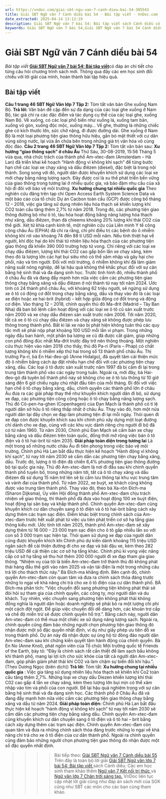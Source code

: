 ```yaml
---
url: https://vndoc.com/giai-sbt-ngu-van-7-canh-dieu-bai-54-305543
title: Giải SBT Ngữ văn 7 Cánh diều bài 54 - Bài tập viết - VnDoc.com
date_extracted: 2025-04-14 13:12:19
description: Giải SBT Ngữ văn 7 bài 54: Bài tập viết sách Cánh diều có đáp án chi tiết cho các bạn cùng tham khảo.
keywords: Giải SBT Ngữ văn 7 bài 54,Giải SBT Ngữ văn 7 bài 54 Cánh diều,Giải sách bài tập Ngữ văn CD lớp 7,Ngữ văn lớp 7 Cánh diều,giải bài tập ngữ văn lớp 7,bài Bài tập viết,ôn tập ngữ văn 7,trắc nghiệm ngữ văn 7 CD
---
```


# Giải SBT Ngữ văn 7 Cánh diều bài 54
 _Bài tập viết_
[**Giải SBT Ngữ văn 7 bài 54: Bài tập viết**](<https://vndoc.com/giai-sbt-ngu-van-7-canh-dieu-bai-54-305543>)có đáp án chi tiết cho từng câu hỏi chương trình sách mới. Thông qua đây các em học sinh đối chiếu với lời giải của mình, hoàn thành bài tập hiệu quả.
## Bài tập viết
**Câu 1 trang 46 SBT Ngữ Văn lớp 7 Tập 2:** Tóm tắt văn bản Ghe xuồng Nam Bộ.
**Trả lời:**
Văn bản đề cập đến sự đa dạng của các loại ghe xuồng ở Nam Bộ, tác giả chỉ ra các đặc điểm và tác dụng cụ thể của các loại ghe, xuồng Nam Bộ. Về xuồng, có các loại phổ biến như xuồng lá, xuồng tam bản, xuồng vỏ gòn, xuồng độc mộc, xuồng máy… Về ghe, thường là những chiếc ghe có kích thước lớn, sức chở nặng, đi được đường dài. Ghe xuồng ở Nam Bộ là một loại phương tiện giao thông hữu hiệu, gắn bó mật thiết với cư dân vùng sông nước, lại vừa ẩn chứa bên trong những giá trị văn hóa vô cùng độc đáo.
**Câu 2 trang 46 SBT Ngữ Văn lớp 7 Tập 2:** Tóm tắt văn bản sau:
**Xu hướng “giao thông sạch” ở châu Âu**
Thứ Sáu, 30-08-2019, 15:56
Tháng 5 vừa qua, nhà chức trách của thành phố Am-xtec-đam \(Amsterdam – Hà Lan\) đã triển khai kế hoạch “Hành động vì không khí sạch” để từng bước hạn chế các loại xe chạy xăng và dầu điêzen \(diesel\), đặc biệt là trong nội thành. Song song với đó, người dân được khuyến khích sử dụng các loại xe mới chạy bằng năng lượng sạch. Đây được coi là xu thế phát triển bền vững của giao thông trong tương lai ở nhiều quốc gia, và bảo đảm nhu cầu của xã hội đi đôi với bảo vệ môi trường.
**Xu hướng chung tại nhiều quốc gia**
Theo nghiên cứu đăng trên tạp chí Open Access Earth System Science Data và một báo cáo của tổ chức Dự án Cacbon toàn cầu \(GCP\) được công bố tháng 12 – 2018, việc gia tăng sử dụng nhiên liệu hóa thạch sẽ khiến lượng khí CO2 toàn cầu tăng thêm 2,7% từ năm 2018. Trong đó, các phương tiện giao thông đường bộ như ô tô, tàu hỏa hoạt động bằng năng lượng hóa thạch như xăng, dầu điêzen, than đá chieems khoảng 20% lượng khí thải CO2 của thế giới.
Xét từ khía cạnh kinh tế, một nghiên cứu của Liên minh Y tế công cộng châu Âu \(EPHA\) đã chỉ ra rằng, chi phí điều trị các bệnh do ô nhiễm không khí rơi vào khoảng 74 đến 88 tỉ USD mỗi năm. Nếu tính thiệt hại về người, khí độc hại do khí thải từ nhiên liệu hóa thạch của các phương tiện giao thông đã khiến 390 000 trường hợp tử vong. Chỉ riêng với các loại xe chạy dầu điêzen, lượng khí thải CO2 cao gấp bốn lần xe chạy xăng, kèm theo đó là lượng lớn các hạt bụi siêu nhỏ có thể xâm nhập và gây hại cho phổi, não và tim người. Đối với môi trường, ô nhiễm không khí đã làm giảm năng suất nông nghiệp, để lại hậu quả không thể khắc phục đối với sự cân bằng hệ sinh thái và đa dạng sinh học.
Trước tình hình đó, nhiều thành phố ở châu Âu đã và đang đẩy mạnh hơn nữa việc cấm các phương tiện giao thông chạy bằng xăng và dầu điêzen ở nội thành từ nay tới năm 2024. Ước tính có 24 thành phố châu Âu, với khoảng 62 triệu người, sẽ ngừng sử dụng xe ô tô có động cơ đốt trong chạy bằng xăng, dầu và thay vào đó là các loại xe điện hoặc xe hai-brit \(hybrid\) – kết hợp giữa động cơ đốt trong và động cơ điện. Vào tháng 12 – 2018, chính quyền thủ đô Ma-đrit \(Madrid – Tây Ban Nha\) đã ban bố lệnh cấm hoạt động với các loại xe ô tô cũ sản xuất trước năm 2000 và xe chạy dầu điêzen sản xuất trước năm 2006. Tới năm 2020, tất cả xe ô tô cũ chạy dầu điêzen và chạy xăng sẽ không được phép lưu thông trong thành phố. Bất kì lái xe nào bị phát hiện không tuân thủ các quy tắc mới sẽ phải nộp phạt khoảng 100 USD mỗi lần vi phạm. Trong những ngày đầu ban hành, một phần ba lượng xe cũ đã được cắt giảm, giúp những con phố đông đúc nhất Ma-đrit trước đây trở nên thông thoáng.
Một nghiên cứu thực hiện vào năm 2018 cho thấy, thủ đô Pa-ri \(Paris – Pháp\) có chất lượng không khí ô nhiễm xếp thứ hai trong số 13 thành phố châu Âu. Thị trưởng Pa-ri, bà En Hai-đeo-gô \(Anne Hidalgo\), đã quyết tâm cải thiện mức độ ô nhiễm bằng cách áp đặt nhiều hạn chế đối với các phương tiện chạy xăng, dầu. Các loại ô tô được sản xuất trước năm 1997 đã bị cấm đi lại trong trung tâm thành phố vào các ngày trong tuần. Ngoài ra, mới đây, bà Hai-đeo-gô đã tuyên bố thành phố này sẽ không cho xe ô tô lưu thông từ 10 giờ sáng đến 6 giờ chiều ngày chủ nhật đầu tiên của mỗi tháng.
Đi đôi với việc hạn chế ô tô chạy bằng xăng, dầu, chính quyền các thành phố lớn ở châu Âu đưa ra các giải pháp thay thế như khuyến khích người dân đi bộ, sử dụng xe đạp, các phương tiện công cộng hoặc ô tô chạy bằng năng lượng sạch. Thủ đô Cô-pen-ha-ghen \(Copenhagen\) của Đan Mạch là thành phố có tỉ lệ người dân sở hữu ô tô riêng thấp nhất ở châu Âu. Thay vào đó, hơn một nửa người dân tại đây chọn xe đạp làm phương tiện đi lại mỗi ngày. Thói quen đi xe đạp còn được khuyến khích sau khi chính phủ xây dựng một loạt đường chỉ dành cho xe đạp, cùng với các khu vực dành riêng cho người đi bộ đã có từ năm 1960. Từ năm 2030, Chính phủ Đan Mạch sẽ cấm bán xe chạy bằng xăng và dầu điêzen trên toàn quốc, đồng thời mở rộng việc bán ô tô điện và ô tô hai-brit từ năm 2035.
**Giải pháp toàn diện trong tương lai**
Là một trong số những nước châu Âu đi tiên phong trong việc bảo vệ môi trường, Chính phủ Hà Lan bắt đầu thực hiện kế hoạch “Hành động vì không khí sạch”, từ nay tới năm 2030 sẽ cấm dần các phương tiện chạy bằng xăng, dầu. Trước đó, lượng ô tô điện đã chiến 6,4% phương tiện giao thông đường bộ tại quốc gia này. Thủ đô Am-xtec-đam là nơi đi đầu sau khi chính quyền thành phố tuyên bố, trong những năm tới, tất cả ô tô chạy xăng và dầu điêzen đã sử dụng 15 năm trở lên sẽ bị cấm lưu thông tại khu vực trung tâm và vành đai của thành phố. Từ năm 2022, xe buýt, xe khách cũng không được vào trung tâm thành phố. Thay vào đó, theo bà Xa-rôn Đích-ma \(Sharon Dijksma\), Ủy viên Hội đồng thành phố Am-xtec-đam chịu trách nhiệm về giao thông, thì thành phố đã đưa vào hoạt động 100 xe buýt điện, hoạt động tại sân bay và khắp thành phố. Chính quyền Am-xtec-đam cũng khuyến khích cư dân chuyển sang ô tô điện và ô tô hai-brit bằng cách xây dựng thêm các trạm sạc điện.
Điểm khác biệt trong chính sách của Am-xtec-đam trước hết xuất phát từ việc ưu tiên phát triển cơ sở hạ tầng giao thông kiểu mới. Ước tính tới năm 2025, thành phố Am-xtec-đam sẽ xây dựng thêm từ 16 000 – 23 000 trạm sạc điện cho ô tô gấp nhiều lần so với con số 3 000 trạm sạc hiện tại. Thói quen sử dụng xe đạp của người dân cũng được khuyến khích khi Chính phủ dự kiến dành khoảng 115 triệu USD ngân sách để cải thiện đường đi cho xe đạp và bãi đậu xe, kèm theo 282 triệu USD để cải thiện các cơ sở hạ tầng khác. Chính phủ kì vọng việc nâng cấp cơ sở hạ tầng sẽ thu hút thêm 200 000 người đi xe đạp tham gia giao thông. “Nhiệm vụ của tôi là biến Am-xtec-đam trở thành thủ đô không phát thải hàng đầu thế giới vào năm 2025 và vận tải điện là một trong những câu trả lời cho thách thức này.” Bà Đích-ma khẳng định.
Bên cạnh đó, chính quyền Am-xtec-đam còn quan tâm và đưa ra chính sách thỏa đáng trước những lo ngại về khả năng chi trả cho xe ô tô điện của cư dân thành phố. BÀ Đích-ma phân tích: “Việc chuyển đổi sang phương tiện không phát thải sẽ đòi hỏi sự tham gia của chính quyền, các công ty, mọi người dân và du khách. Tuy nhiên, việc chuyển sang phương tiện không phát thải không đồng nghĩa là người dân hoặc doanh nghiệp sẽ phải bỏ ra một lượng chi phí một cách đột ngột. Để giúp việc chuyển đổi dễ dàng hơn, các khoản trợ cấp và chế độ miễn trừ sẽ được chính quyền hỗ trợ.”. Bằng cách này, người dân Am-xtec-đam có thể mua một chiếc xe sử dụng năng lượng sạch. Ngoài ra, chính quyền cũng đảm bảo những người chọn phương tiện giao thông đó nhận được một số đặc quyền nhất định, ví dụ như giấy phép ưu tiên đỗ xe trong thành phố.
Dự án này đã nhận được sự ủng hộ từ đông đảo người dân Am-xtec-đam sau khi chứng kiến quyết tâm hành động của chính quyền. Bà En No \(Anne Knol\), phát ngôn viên của Tổ chức Môi trường quốc tế Friends of the Earth, bày tỏ: “Đây là chính sách rất cần thiết để làm sạch bầu không khí thành phố, mang lại lợi ích cho sức khỏe của tất cả người dân Am-xtec-đam, góp phần giảm phát thải khí CO2 và làm chậm sự biến đổi khí hậu.”.
\(Theo Dương Ngọc \(biên dịch\)\)
**Trả lời:**
Tóm tắt:
**Xu hướng chung tại nhiều quốc gia** : Việc gia tăng sử dụng nhiên liệu hóa thạch sẽ khiến khí Co2 toàn cầu tăng thêm 2,7%. Những loại xe chạy dầu Diezen khiến lượng khí thải C02 cao gấp 4 lần xe chạy xăng, kèm theo lượng lớn bụi mịn có thể xâm nhập vào tim và phổi của con người. Để lại hậu quả nghiêm trọng với sự cân bằng hệ sinh thái và đa dạng sinh học. Các thành phố ở Châu Âu đã và đang đẩy mạnh hơn nữa việc cấm các phương tiện giao thông chạy bằng xăng và dầu từ năm 2024.
**Giải pháp toàn diện:** Chính phủ Hà Lan bắt đầu thực hiện kế hoạch “hành động vì không khí sạch” từ nay tới năm 2030 sẽ cấm dần các phương tiện chạy bằng xăng dầu. Chính quyền Am-xtec-đam cũng khuyến khích cư dân chuyển sang ô tô điện và ô tô hai – brit bằng cách xây dựng thêm các trạm sạc điện. Chính quyền Am-xtec-đam còn quan tâm và đưa ra những chính sách thỏa đáng trước những lo ngại về khả năng chi trả cho xe ô tô điện của cư dân thành phố. Ngoài ra chính quyền cũng đảm bảo những người chọn phương tiện giao thông đó nhận được một số đặc quyền nhất định.
>>>> Bài tiếp theo: [Giải SBT Ngữ văn 7 Cánh diều bài 55](<https://vndoc.com/giai-sbt-ngu-van-7-canh-dieu-bai-55-305544>)
Trên đây là toàn bộ lời giải [Giải SBT Ngữ văn lớp 7 bài 54: Bài tập viết ](<https://vndoc.com/giai-sbt-ngu-van-7-canh-dieu-bai-54-305543>)sách Cánh diều. Các em học sinh tham khảo thêm [Ngữ văn 7 Kết nối tri thức ](<https://vndoc.com/ngu-van-7-kntt-tap2>)và [Ngữ văn lớp 7 Chân trời sáng tạo.](<https://vndoc.com/ngu-van-7-ctst-tap2>) VnDoc liên tục cập nhật lời giải cũng như đáp án sách mới của SGK cũng như SBT các môn cho các bạn cùng tham khảo.

